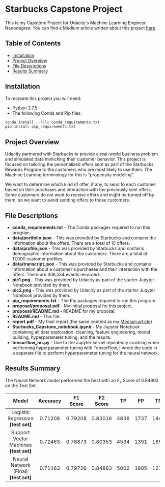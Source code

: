 # Starbucks Capstone Project <!-- omit in toc -->

This is my Capstone Project for Udacity's Machine Learning Engineer Nanodegree.  You can find a Medium article written about this project [here](https://medium.com/@stephenblystone/starbucks-capstone-project-ccc477b6802c).

## Table of Contents <!-- omit in toc -->

- [Installation](#installation)
- [Project Overview](#project-overview)
- [File Descriptions](#file-descriptions)
- [Results Summary](#results-summary)

## Installation

To recreate this project you will need:

- Python 3.7.5
- The following Conda and Pip files:

```bash
conda install --file conda_requirements.txt
pip install pip_requirements.txt
```

## Project Overview

Udacity partnered with Starbucks to provide a real-world business problem and simulated data mimicking their customer behavior.  This project is focused on tailoring the personalized offers sent as part of the Starbucks Rewards Program to the customers who are most likely to use them. The Machine Learning terminology for this is "propensity modeling".

We want to determine which kind of offer, if any, to send to each customer based on their purchases and interaction with the previously sent offers. Some customers do not want to receive offers and might be turned off by them, so we want to avoid sending offers to those customers.

## File Descriptions

- **conda_requirements.txt** - The Conda packages required to run this program.
- **data/portfolio.json** - This was provided by Starbucks and contains the information about the offers.  There are a total of 10 offers.
- **data/profile.json** - This was provided by Starbucks and contains demographic information about the customers. There are a total of 17,000 customer profiles.
- **data/transcript.json** - This was provided by Starbucks and contains information about a customer's purchases and their interaction with the offers. There are 306,534 events recorded.
- **pic1.png** - This was provided by Udacity as part of the starter Jupyter Notebook provided by them.
- **pic2.png** - This was provided by Udacity as part of the starter Jupyter Notebook provided by them.
- **pip_requirements.txt** - The Pip packages required to run this program.
- **proposal/proposal.pdf** - My initial proposal for this project.
- **proposal/README.md** - README for my proposal.
- **README.md** - This file.
- **report.pdf** - My final report (the same content as my [Medium article](https://medium.com/@stephenblystone/starbucks-capstone-project-ccc477b6802c))
- **Starbucks_Capstone_notebook.ipynb** - My Jupyter Notebook containing all data exploration, cleaning, feature engineering, model building, hyperparameter tuning, and the results.
- **tensorflow_nn.py** - Due to the Jupyter kernel repeatedly crashing when performing hyperparameter tuning with TensorFlow, I wrote the code in a separate file to perform hyperparameter tuning for the neural network.

## Results Summary

The Neural Network model performed the best with an F₂ Score of 0.84863 on the Test Set.

|                  Model                   | Accuracy | F1 Score | F2 Score |  TP   |  FP   |  TN   |  FN   |
| :--------------------------------------: | :------: | :------: | :------: | :---: | :---: | :---: | :---: |
|   Logistic Regression __\[test set\]__   | 0.71208  | 0.79208  | 0.83016  | 4838  | 1737  | 1444  |  803  |
| Support Vector Machines __\[test set\]__ | 0.72463  | 0.78873  | 0.80353  | 4534  | 1391  | 1858  | 1038  |
| Neural Network (Final) __\[test set\]__  | 0.71163  | 0.79726  | 0.84863  | 5002  | 1905  | 1276  |  639  |
